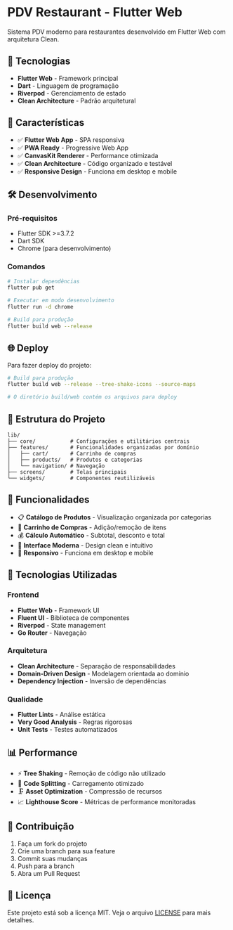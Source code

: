 # PDV Restaurant - Flutter Web

Sistema PDV moderno para restaurantes desenvolvido em Flutter Web com arquitetura Clean.

## 🚀 Tecnologias

- **Flutter Web** - Framework principal
- **Dart** - Linguagem de programação
- **Riverpod** - Gerenciamento de estado
- **Clean Architecture** - Padrão arquitetural


## 📱 Características

- ✅ **Flutter Web App** - SPA responsiva
- ✅ **PWA Ready** - Progressive Web App
- ✅ **CanvasKit Renderer** - Performance otimizada
- ✅ **Clean Architecture** - Código organizado e testável
- ✅ **Responsive Design** - Funciona em desktop e mobile

## 🛠️ Desenvolvimento

### Pré-requisitos

- Flutter SDK >=3.7.2
- Dart SDK
- Chrome (para desenvolvimento)

### Comandos

```bash
# Instalar dependências
flutter pub get

# Executar em modo desenvolvimento
flutter run -d chrome

# Build para produção
flutter build web --release
```

## 🌐 Deploy

Para fazer deploy do projeto:










```bash
# Build para produção
flutter build web --release --tree-shake-icons --source-maps

# O diretório build/web contém os arquivos para deploy
```

## 📁 Estrutura do Projeto

```
lib/
├── core/           # Configurações e utilitários centrais
├── features/       # Funcionalidades organizadas por domínio
│   ├── cart/       # Carrinho de compras
│   ├── products/   # Produtos e categorias
│   └── navigation/ # Navegação
├── screens/        # Telas principais
└── widgets/        # Componentes reutilizáveis
```

## 🎯 Funcionalidades

- 📋 **Catálogo de Produtos** - Visualização organizada por categorias
- 🛒 **Carrinho de Compras** - Adição/remoção de itens
- 💰 **Cálculo Automático** - Subtotal, desconto e total
- 🎨 **Interface Moderna** - Design clean e intuitivo
- 📱 **Responsivo** - Funciona em desktop e mobile

## 🔧 Tecnologias Utilizadas

### Frontend
- **Flutter Web** - Framework UI
- **Fluent UI** - Biblioteca de componentes
- **Riverpod** - State management
- **Go Router** - Navegação

### Arquitetura
- **Clean Architecture** - Separação de responsabilidades
- **Domain-Driven Design** - Modelagem orientada ao domínio
- **Dependency Injection** - Inversão de dependências

### Qualidade
- **Flutter Lints** - Análise estática
- **Very Good Analysis** - Regras rigorosas
- **Unit Tests** - Testes automatizados

## 📊 Performance

- ⚡ **Tree Shaking** - Remoção de código não utilizado
- 🎯 **Code Splitting** - Carregamento otimizado
- 🗜️ **Asset Optimization** - Compressão de recursos
- 📈 **Lighthouse Score** - Métricas de performance monitoradas

## 🤝 Contribuição

1. Faça um fork do projeto
2. Crie uma branch para sua feature
3. Commit suas mudanças
4. Push para a branch
5. Abra um Pull Request

## 📄 Licença

Este projeto está sob a licença MIT. Veja o arquivo [LICENSE](LICENSE) para mais detalhes.

